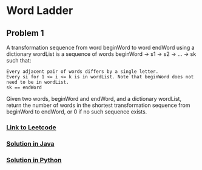 # Word Ladder

## Problem 1

A transformation sequence from word beginWord to word endWord using a dictionary wordList is a sequence of words beginWord -> s1 -> s2 -> ... -> sk such that:

    Every adjacent pair of words differs by a single letter.
    Every si for 1 <= i <= k is in wordList. Note that beginWord does not need to be in wordList.
    sk == endWord

Given two words, beginWord and endWord, and a dictionary wordList, return the number of words in the shortest transformation sequence from beginWord to endWord, or 0 if no such sequence exists.

### [Link to Leetcode](https://leetcode.com/problems/word-ladder/)
### [Solution in Java](Solution.java#L5)
### [Solution in Python](solution.py#L3)

